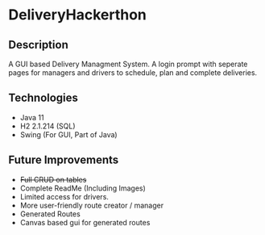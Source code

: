 # DeliveryHackerthon

## Description
A GUI based Delivery Managment System. A login prompt with seperate pages for managers and drivers to schedule, plan and complete deliveries.

## Technologies
- Java 11
- H2 2.1.214 (SQL)
- Swing (For GUI, Part of Java) 

## Future Improvements
- ~~Full CRUD on tables~~
- Complete ReadMe (Including Images)
- Limited access for drivers.
- More user-friendly route creator / manager
- Generated Routes
- Canvas based gui for generated routes
